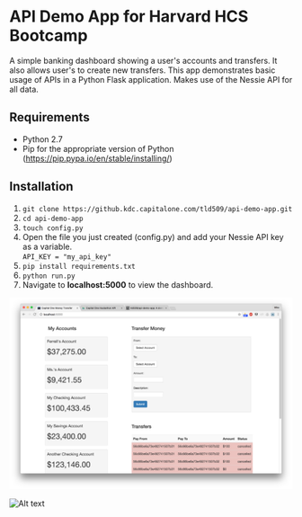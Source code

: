 # API Demo App for Harvard HCS Bootcamp

A simple banking dashboard showing a user's accounts and transfers.  It also allows user's to create new transfers.  This app demonstrates basic usage of APIs in a Python Flask application.  Makes use of the Nessie API for all data.

## Requirements  
* Python 2.7
* Pip for the appropriate version of Python (https://pip.pypa.io/en/stable/installing/)

## Installation  

1. `git clone https://github.kdc.capitalone.com/tld509/api-demo-app.git`
2. `cd api-demo-app`
3. `touch config.py`
4. Open the file you just created (config.py) and add your Nessie API key as a variable.  
    `API_KEY = "my_api_key"`  
5. `pip install requirements.txt`
6. `python run.py`
7. Navigate to **localhost:5000** to view the dashboard.


![Alt text](/app/img/home-screen.png)

![Alt text](/app/img/tranfer-list.png)
